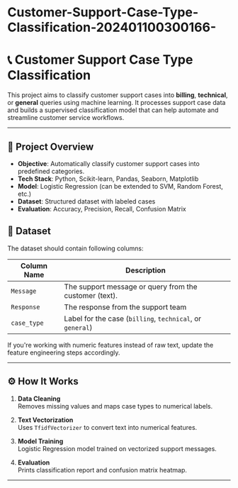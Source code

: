 # Customer-Support-Case-Type-Classification-202401100300166-

# 📞 Customer Support Case Type Classification

This project aims to classify customer support cases into **billing**, **technical**, or **general** queries using machine learning. It processes support case data and builds a supervised classification model that can help automate and streamline customer service workflows.

---

## 🚀 Project Overview

- **Objective**: Automatically classify customer support cases into predefined categories.
- **Tech Stack**: Python, Scikit-learn, Pandas, Seaborn, Matplotlib
- **Model**: Logistic Regression (can be extended to SVM, Random Forest, etc.)
- **Dataset**: Structured dataset with labeled cases
- **Evaluation**: Accuracy, Precision, Recall, Confusion Matrix


## 📂 Dataset

The dataset should contain following columns:

| Column Name       | Description                               |
|-------------------|-------------------------------------------|
| `Message`         | The support message or query from the customer (text).             |
| `Response`        |The response from the support team |
| `case_type`       | Label for the case (`billing`, `technical`, or `general`) |

If you're working with numeric features instead of raw text, update the feature engineering steps accordingly.

---

## ⚙️ How It Works

1. **Data Cleaning**  
   Removes missing values and maps case types to numerical labels.

2. **Text Vectorization**  
   Uses `TfidfVectorizer` to convert text into numerical features.

3. **Model Training**  
   Logistic Regression model trained on vectorized support messages.

4. **Evaluation**  
   Prints classification report and confusion matrix heatmap.

---


